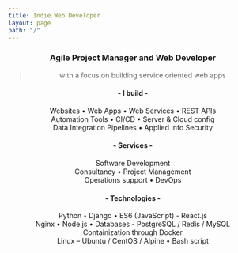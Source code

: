 ```yaml
---
title: Indie Web Developer 
layout: page
path: "/"
---
```

<div style="text-align: center;">

### Agile Project Manager and Web Developer

>with a focus on building service oriented web apps

#### - I build -
 Websites  •  Web Apps  •  Web Services  •  REST APIs<br />
 Automation Tools  •  CI/CD  •  Server & Cloud config<br />
 Data Integration Pipelines  •  Applied Info Security

#### - Services -
Software Development<br />
Consultancy • Project Management<br />
Operations support  •  DevOps<br />

#### - Technologies -
Python - Django  •  ES6 (JavaScript) - React.js<br />
Nginx  •  Node.js  •  Databases - PostgreSQL / Redis / MySQL<br />
Containization through Docker<br />
Linux – Ubuntu / CentOS / Alpine  •  Bash script<br />
</div>
